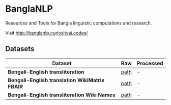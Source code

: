 # BanglaNLP
Resources and Tools for Bangla linguistic computations and research.

Visit http://banglanlp.curiosityai.codes/ 

## Datasets

| Dataset       | Raw   | Processed |
| ------------- |:-------------:| --------- |
|<b>Bengali-English transliteration </b>| [path](data/transliteration/raw) | - |
|<b>Bengali-English translation WikiMatrix FBAIR </b>| [path](data/translation/WikiMatrix/bn-en) | - |
|<b>Bengali-English transliteration Wiki Names </b>| [path](data/transliteration/raw/wiki_names.txt) | - |
